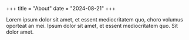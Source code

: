 +++
title = "About"
date = "2024-08-21"
+++

Lorem ipsum dolor sit amet, et essent mediocritatem quo, choro volumus oporteat an mei. Ipsum dolor sit amet, et essent mediocritatem quo. Sit dolor amet.
